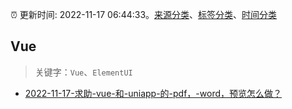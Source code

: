 :alarm_clock: 更新时间: 2022-11-17 06:44:33。[来源分类](../README.md)、[标签分类](../TAGS.md)、[时间分类](../TIMELINE.md)

## Vue


> 关键字：`Vue`、`ElementUI`



- [2022-11-17-求助-vue-和-uniapp-的-pdf，-word，预览怎么做？](https://www.v2ex.com/t/895897) 
